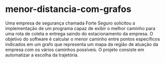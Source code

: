 # menor-distancia-com-grafos
Uma empresa de segurança chamada Forte Seguro solicitou a implementação de um programa  capaz de exibir o melhor caminho para uma rota de coleta e entrega saindo do estacionamento da empresa. O objetivo do software é calcular o menor caminho entre pontos específicos indicados em um grafo que representa um mapa da região de atuação   da   empresa   com   os   vários   caminhos   possíveis.   O   projeto   consiste   em automatizar a escolha da trajetória.
